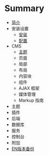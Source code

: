 # Summary

* [简介](README.md)
* 安装设置
   * [安装](setup-installation.md)
   * [配置](setup-configuration.md)
* CMS
   * [主题](cms-themes.md)
   * 页面
   * 局部
   * 布局
   * 内容块
   * 组件
   * AJAX 框架
   * 媒体管理
   * Markup 指南
* 主题
* 插件
* 后端
* 数据库
* 服务
* 控制台
* 附加
* [EN版本备份](ENbackup/README.md)

